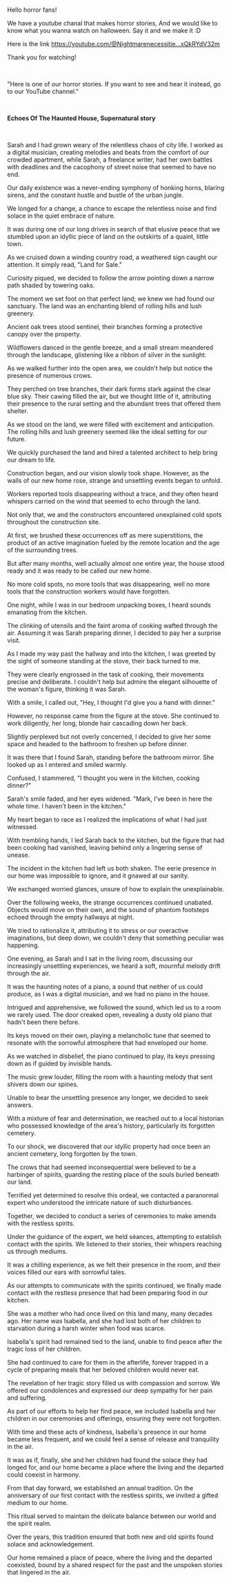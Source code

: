 &#x200B;

&#x200B;

Hello horror fans!   
  
We have a youtube chanal that makes horror stories, And we would like to know what you wanna watch on halloween. Say it and we make it  :D  
  
Here is the link https://youtube.com/@Nightmarenecessitie...xQkRYdV32m  
  
Thank you for watching!

&#x200B;

"Here is one of our horror stories. If you want to see and hear it instead, go to our YouTube channel."

&#x200B;

**Echoes Of The Haunted House, Supernatural story**

&#x200B;

Sarah and I had grown weary of the relentless chaos of city life. I worked as a digital musician, creating melodies and beats from the comfort of our crowded apartment, while Sarah, a freelance writer, had her own battles with deadlines and the cacophony of street noise that seemed to have no end.   
Our daily existence was a never-ending symphony of honking horns, blaring sirens, and the constant hustle and bustle of the urban jungle.  
  
We longed for a change, a chance to escape the relentless noise and find solace in the quiet embrace of nature.   
It was during one of our long drives in search of that elusive peace that we stumbled upon an idyllic piece of land on the outskirts of a quaint, little town.   
As we cruised down a winding country road, a weathered sign caught our attention. It simply read, "Land for Sale."  
Curiosity piqued, we decided to follow the arrow pointing down a narrow path shaded by towering oaks.   
The moment we set foot on that perfect land; we knew we had found our sanctuary. The land was an enchanting blend of rolling hills and lush greenery.   
Ancient oak trees stood sentinel, their branches forming a protective canopy over the property.   
Wildflowers danced in the gentle breeze, and a small stream meandered through the landscape, glistening like a ribbon of silver in the sunlight.  
As we walked further into the open area, we couldn't help but notice the presence of numerous crows.   
They perched on tree branches, their dark forms stark against the clear blue sky. Their cawing filled the air, but we thought little of it, attributing their presence to the rural setting and the abundant trees that offered them shelter.  
As we stood on the land, we were filled with excitement and anticipation. The rolling hills and lush greenery seemed like the ideal setting for our future.   
We quickly purchased the land and hired a talented architect to help bring our dream to life.  
Construction began, and our vision slowly took shape. However, as the walls of our new home rose, strange and unsettling events began to unfold.  
Workers reported tools disappearing without a trace, and they often heard whispers carried on the wind that seemed to echo through the land.   
Not only that, we and the constructors encountered unexplained cold spots throughout the construction site.   
At first, we brushed these occurrences off as mere superstitions, the product of an active imagination fueled by the remote location and the age of the surrounding trees.  
  
But after many months, well actually almost one entire year, the house stood ready and it was ready to be called our new home.  
  
No more cold spots, no more tools that was disappearing, well no more tools that the construction workers would have forgotten.  
One night, while I was in our bedroom unpacking boxes, I heard sounds emanating from the kitchen.   
The clinking of utensils and the faint aroma of cooking wafted through the air. Assuming it was Sarah preparing dinner, I decided to pay her a surprise visit.  
As I made my way past the hallway and into the kitchen, I was greeted by the sight of someone standing at the stove, their back turned to me.   
They were clearly engrossed in the task of cooking, their movements precise and deliberate. I couldn't help but admire the elegant silhouette of the woman's figure, thinking it was Sarah.  
With a smile, I called out, "Hey, I thought I'd give you a hand with dinner."  
However, no response came from the figure at the stove. She continued to work diligently, her long, blonde hair cascading down her back.  
Slightly perplexed but not overly concerned, I decided to give her some space and headed to the bathroom to freshen up before dinner.   
It was there that I found Sarah, standing before the bathroom mirror. She looked up as I entered and smiled warmly.  
Confused, I stammered, "I thought you were in the kitchen, cooking dinner?"  
Sarah's smile faded, and her eyes widened. "Mark, I've been in here the whole time. I haven't been in the kitchen."  
My heart began to race as I realized the implications of what I had just witnessed.  
 With trembling hands, I led Sarah back to the kitchen, but the figure that had been cooking had vanished, leaving behind only a lingering sense of unease.  
  
The incident in the kitchen had left us both shaken. The eerie presence in our home was impossible to ignore, and it gnawed at our sanity.   
We exchanged worried glances, unsure of how to explain the unexplainable.  
Over the following weeks, the strange occurrences continued unabated. Objects would move on their own, and the sound of phantom footsteps echoed through the empty hallways at night.   
We tried to rationalize it, attributing it to stress or our overactive imaginations, but deep down, we couldn't deny that something peculiar was happening.  
One evening, as Sarah and I sat in the living room, discussing our increasingly unsettling experiences, we heard a soft, mournful melody drift through the air.   
It was the haunting notes of a piano, a sound that neither of us could produce, as I was a digital musician, and we had no piano in the house.  
Intrigued and apprehensive, we followed the sound, which led us to a room we rarely used. The door creaked open, revealing a dusty old piano that hadn't been there before.   
Its keys moved on their own, playing a melancholic tune that seemed to resonate with the sorrowful atmosphere that had enveloped our home.  
As we watched in disbelief, the piano continued to play, its keys pressing down as if guided by invisible hands.   
The music grew louder, filling the room with a haunting melody that sent shivers down our spines.  
Unable to bear the unsettling presence any longer, we decided to seek answers.   
With a mixture of fear and determination, we reached out to a local historian who possessed knowledge of the area's history, particularly its forgotten cemetery.  
To our shock, we discovered that our idyllic property had once been an ancient cemetery, long forgotten by the town.   
The crows that had seemed inconsequential were believed to be a harbinger of spirits, guarding the resting place of the souls buried beneath our land.  
Terrified yet determined to resolve this ordeal, we contacted a paranormal expert who understood the intricate nature of such disturbances.   
Together, we decided to conduct a series of ceremonies to make amends with the restless spirits.  
Under the guidance of the expert, we held séances, attempting to establish contact with the spirits. We listened to their stories, their whispers reaching us through mediums.   
It was a chilling experience, as we felt their presence in the room, and their voices filled our ears with sorrowful tales.  
As our attempts to communicate with the spirits continued, we finally made contact with the restless presence that had been preparing food in our kitchen.   
She was a mother who had once lived on this land many, many decades ago. Her name was Isabella, and she had lost both of her children to starvation during a harsh winter when food was scarce.  
Isabella's spirit had remained tied to the land, unable to find peace after the tragic loss of her children.   
She had continued to care for them in the afterlife, forever trapped in a cycle of preparing meals that her beloved children would never eat.  
The revelation of her tragic story filled us with compassion and sorrow. We offered our condolences and expressed our deep sympathy for her pain and suffering.   
As part of our efforts to help her find peace, we included Isabella and her children in our ceremonies and offerings, ensuring they were not forgotten.  
With time and these acts of kindness, Isabella's presence in our home became less frequent, and we could feel a sense of release and tranquility in the air.  
It was as if, finally, she and her children had found the solace they had longed for, and our home became a place where the living and the departed could coexist in harmony.  
  
From that day forward, we established an annual tradition. On the anniversary of our first contact with the restless spirits, we invited a gifted medium to our home.   
This ritual served to maintain the delicate balance between our world and the spirit realm.  
Over the years, this tradition ensured that both new and old spirits found solace and acknowledgement.   
Our home remained a place of peace, where the living and the departed coexisted, bound by a shared respect for the past and the unspoken stories that lingered in the air.  
